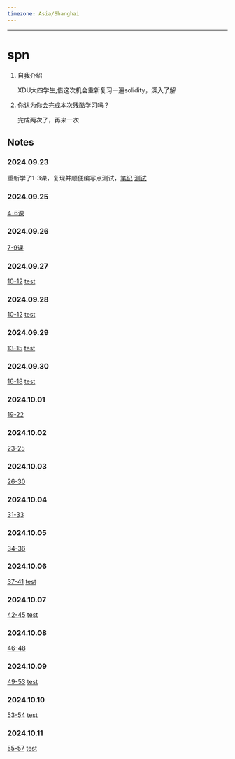 ```yaml
---
timezone: Asia/Shanghai
---
```


---

# spn

1. 自我介绍

    XDU大四学生,借这次机会重新复习一遍solidity，深入了解

2. 你认为你会完成本次残酷学习吗？

    完成两次了，再来一次
   
## Notes

<!-- Content_START -->

### 2024.09.23

重新学了1-3课，复现并顺便编写点测试，[笔记](https://github.com/spn21/web3-learning/tree/main/solidity_review/src)
[测试](https://github.com/spn21/web3-learning/tree/main/solidity_review/test)

### 2024.09.25

[4-6课](https://github.com/spn21/web3-learning/tree/main/solidity_review/src)

### 2024.09.26

[7-9课](https://github.com/spn21/web3-learning/tree/main/solidity_review/src)

### 2024.09.27

[10-12](https://github.com/spn21/web3-learning/tree/main/solidity_review/src)
[test](https://github.com/spn21/web3-learning/tree/main/solidity_review/test)


### 2024.09.28

[10-12](https://github.com/spn21/web3-learning/tree/main/solidity_review/src)
[test](https://github.com/spn21/web3-learning/tree/main/solidity_review/test)

### 2024.09.29

[13-15](https://github.com/spn21/web3-learning/tree/main/solidity_review/src)
[test](https://github.com/spn21/web3-learning/tree/main/solidity_review/test)

### 2024.09.30

[16-18](https://github.com/spn21/web3-learning/tree/main/solidity_review/src)
[test](https://github.com/spn21/web3-learning/tree/main/solidity_review/test)

### 2024.10.01

[19-22](https://github.com/spn21/web3-learning/tree/main/solidity_review/src)

### 2024.10.02

[23-25](https://github.com/spn21/web3-learning/tree/main/solidity_review/src)

### 2024.10.03

[26-30](https://github.com/spn21/web3-learning/tree/main/solidity_review/src)

### 2024.10.04

[31-33](https://github.com/spn21/web3-learning/tree/main/solidity_review/src)

### 2024.10.05

[34-36](https://github.com/spn21/web3-learning/tree/main/solidity_review/src)

### 2024.10.06

[37-41](https://github.com/spn21/web3-learning/tree/main/solidity_review/src)
[test](https://github.com/spn21/web3-learning/tree/main/solidity_review/test)

### 2024.10.07

[42-45](https://github.com/spn21/web3-learning/tree/main/solidity_review/src)
[test](https://github.com/spn21/web3-learning/tree/main/solidity_review/test)

### 2024.10.08

[46-48](https://github.com/spn21/web3-learning/tree/main/solidity_review/src)

### 2024.10.09

[49-53](https://github.com/spn21/web3-learning/tree/main/solidity_review/src)
[test](https://github.com/spn21/web3-learning/tree/main/solidity_review/test)

### 2024.10.10

[53-54](https://github.com/spn21/web3-learning/tree/main/solidity_review/src)
[test](https://github.com/spn21/web3-learning/tree/main/solidity_review/test)

### 2024.10.11

[55-57](https://github.com/spn21/web3-learning/tree/main/solidity_review/src)
[test](https://github.com/spn21/web3-learning/tree/main/solidity_review/test)

<!-- Content_END -->
